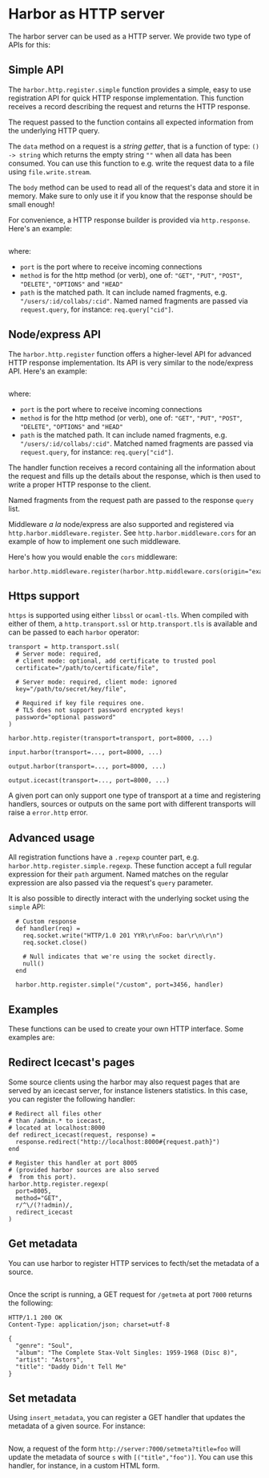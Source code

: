 # Harbor as HTTP server

The harbor server can be used as a HTTP server. We provide two type of APIs for this:

## Simple API

The `harbor.http.register.simple` function provides a simple, easy to use registration API for quick
HTTP response implementation. This function receives a record describing the request and returns
the HTTP response.

The request passed to the function contains all expected information from the underlying HTTP
query.

The `data` method on a request is a _string getter_, that is a function of type: `() -> string`
which returns the empty string `""` when all data has been consumed. You can use this function
to e.g. write the request data to a file using `file.write.stream`.

The `body` method can be used to read all of the request's data and store it in
memory. Make sure to only use it if you know that the response should be small enough!

For convenience, a HTTP response builder is provided via `http.response`. Here's an example:

```{.liquidsoap include="content/liq/harbor.http.response.liq" from=1}

```

where:

- `port` is the port where to receive incoming connections
- `method` is for the http method (or verb), one of: `"GET"`, `"PUT"`, `"POST"`, `"DELETE"`, `"OPTIONS"` and `"HEAD"`
- `path` is the matched path. It can include named fragments, e.g. `"/users/:id/collabs/:cid"`. Named named fragments are passed via `request.query`, for instance: `req.query["cid"]`.

## Node/express API

The `harbor.http.register` function offers a higher-level API for advanced HTTP response implementation.
Its API is very similar to the node/express API. Here's an example:

```{.liquidsoap content="harbor.http.register.liq" from=1}

```

where:

- `port` is the port where to receive incoming connections
- `method` is for the http method (or verb), one of: `"GET"`, `"PUT"`, `"POST"`, `"DELETE"`, `"OPTIONS"` and `"HEAD"`
- `path` is the matched path. It can include named fragments, e.g. `"/users/:id/collabs/:cid"`. Matched named fragments are passed via `request.query`, for instance: `req.query["cid"]`.

The handler function receives a record containing all the information about the request and fills
up the details about the response, which is then used to write a proper HTTP response to the client.

Named fragments from the request path are passed to the response `query` list.

Middleware _a la_ node/express are also supported and registered via `http.harbor.middleware.register`. See `http.harbor.middleware.cors` for an example of how to implement one such middleware.

Here's how you would enable the `cors` middleware:

```
harbor.http.middleware.register(harbor.http.middleware.cors(origin="example.com"))
```

## Https support

`https` is supported using either `libssl` or `ocaml-tls`. When compiled with either of them, a `http.transport.ssl` or `http.transport.tls`
is available and can be passed to each `harbor` operator:

```liquidsoap
transport = http.transport.ssl(
  # Server mode: required,
  # client mode: optional, add certificate to trusted pool
  certificate="/path/to/certificate/file",

  # Server mode: required, client mode: ignored
  key="/path/to/secret/key/file",

  # Required if key file requires one.
  # TLS does not support password encrypted keys!
  password="optional password"
)

harbor.http.register(transport=transport, port=8000, ...)

input.harbor(transport=..., port=8000, ...)

output.harbor(transport=..., port=8000, ...)

output.icecast(transport=..., port=8000, ...)
```

A given port can only support one type of transport at a time and registering handlers, sources or outputs on the same port with different transports
will raise a `error.http` error.

## Advanced usage

All registration functions have a `.regexp` counter part, e.g. `harbor.http.register.simple.regexp`. These function accept
a full regular expression for their `path` argument. Named matches on the regular expression are also passed via the request's `query`
parameter.

It is also possible to directly interact with the underlying socket using the `simple` API:

```liquidsoap
  # Custom response
  def handler(req) =
    req.socket.write("HTTP/1.0 201 YYR\r\nFoo: bar\r\n\r\n")
    req.socket.close()

    # Null indicates that we're using the socket directly.
    null()
  end

  harbor.http.register.simple("/custom", port=3456, handler)
```

## Examples

These functions can be used to create your own HTTP interface. Some examples
are:

## Redirect Icecast's pages

Some source clients using the harbor may also request pages that
are served by an icecast server, for instance listeners statistics.
In this case, you can register the following handler:

```liquidsoap
# Redirect all files other
# than /admin.* to icecast,
# located at localhost:8000
def redirect_icecast(request, response) =
  response.redirect("http://localhost:8000#{request.path}")
end

# Register this handler at port 8005
# (provided harbor sources are also served
#  from this port).
harbor.http.register.regexp(
  port=8005,
  method="GET",
  r/^\/(?!admin)/,
  redirect_icecast
)
```

## Get metadata

You can use harbor to register HTTP services to
fecth/set the metadata of a source.

```{.liquidsoap inlucde="content/liq/harbor-metadata.liq" from=1}

```

Once the script is running,
a GET request for `/getmeta` at port `7000`
returns the following:

```
HTTP/1.1 200 OK
Content-Type: application/json; charset=utf-8

{
  "genre": "Soul",
  "album": "The Complete Stax-Volt Singles: 1959-1968 (Disc 8)",
  "artist": "Astors",
  "title": "Daddy Didn't Tell Me"
}
```

## Set metadata

Using `insert_metadata`, you can register a GET handler that
updates the metadata of a given source. For instance:

```{.liquidsoap include="content/liq/harbor-insert-metadata.liq" from=1}

```

Now, a request of the form `http://server:7000/setmeta?title=foo`
will update the metadata of source `s` with `[("title","foo")]`. You
can use this handler, for instance, in a custom HTML form.
